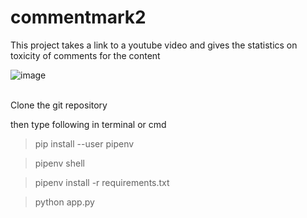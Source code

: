 # commentmark2

This project takes a link to a youtube video and gives the statistics on toxicity of comments for the content

![image](https://user-images.githubusercontent.com/65448224/169358900-88f47418-8328-48a4-9a9f-7d43804a9e56.png)

<br>
Clone the git repository

then type following in terminal or cmd

>pip install --user pipenv

>pipenv shell

>pipenv install -r requirements.txt

>python app.py

